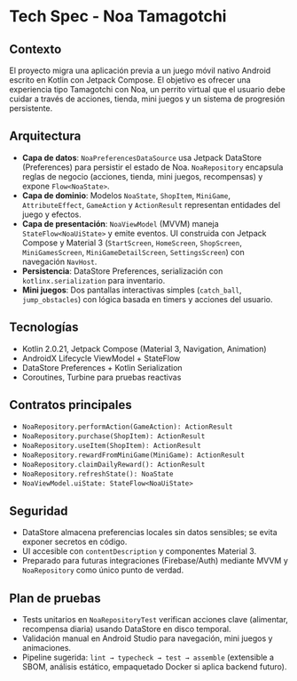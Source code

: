 # Tech Spec - Noa Tamagotchi

## Contexto
El proyecto migra una aplicación previa a un juego móvil nativo Android escrito en Kotlin con Jetpack Compose. El objetivo es ofrecer una experiencia tipo Tamagotchi con Noa, un perrito virtual que el usuario debe cuidar a través de acciones, tienda, mini juegos y un sistema de progresión persistente.

## Arquitectura
- **Capa de datos**: `NoaPreferencesDataSource` usa Jetpack DataStore (Preferences) para persistir el estado de Noa. `NoaRepository` encapsula reglas de negocio (acciones, tienda, mini juegos, recompensas) y expone `Flow<NoaState>`.
- **Capa de dominio**: Modelos `NoaState`, `ShopItem`, `MiniGame`, `AttributeEffect`, `GameAction` y `ActionResult` representan entidades del juego y efectos.
- **Capa de presentación**: `NoaViewModel` (MVVM) maneja `StateFlow<NoaUiState>` y emite eventos. UI construida con Jetpack Compose y Material 3 (`StartScreen`, `HomeScreen`, `ShopScreen`, `MiniGamesScreen`, `MiniGameDetailScreen`, `SettingsScreen`) con navegación `NavHost`.
- **Persistencia**: DataStore Preferences, serialización con `kotlinx.serialization` para inventario.
- **Mini juegos**: Dos pantallas interactivas simples (`catch_ball`, `jump_obstacles`) con lógica basada en timers y acciones del usuario.

## Tecnologías
- Kotlin 2.0.21, Jetpack Compose (Material 3, Navigation, Animation)
- AndroidX Lifecycle ViewModel + StateFlow
- DataStore Preferences + Kotlin Serialization
- Coroutines, Turbine para pruebas reactivas

## Contratos principales
- `NoaRepository.performAction(GameAction): ActionResult`
- `NoaRepository.purchase(ShopItem): ActionResult`
- `NoaRepository.useItem(ShopItem): ActionResult`
- `NoaRepository.rewardFromMiniGame(MiniGame): ActionResult`
- `NoaRepository.claimDailyReward(): ActionResult`
- `NoaRepository.refreshState(): NoaState`
- `NoaViewModel.uiState: StateFlow<NoaUiState>`

## Seguridad
- DataStore almacena preferencias locales sin datos sensibles; se evita exponer secretos en código.
- UI accesible con `contentDescription` y componentes Material 3.
- Preparado para futuras integraciones (Firebase/Auth) mediante MVVM y `NoaRepository` como único punto de verdad.

## Plan de pruebas
- Tests unitarios en `NoaRepositoryTest` verifican acciones clave (alimentar, recompensa diaria) usando DataStore en disco temporal.
- Validación manual en Android Studio para navegación, mini juegos y animaciones.
- Pipeline sugerida: `lint → typecheck → test → assemble` (extensible a SBOM, análisis estático, empaquetado Docker si aplica backend futuro).
